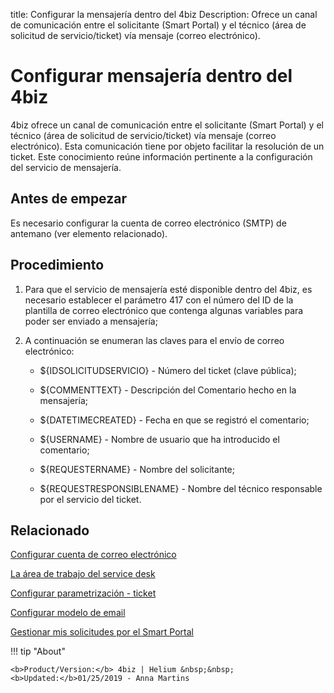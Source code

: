 title: Configurar la mensajería dentro del 4biz
Description: Ofrece un canal de comunicación entre el solicitante (Smart Portal) y el técnico (área de solicitud de servicio/ticket) vía mensaje (correo electrónico).
# Configurar mensajería dentro del 4biz

4biz ofrece un canal de comunicación entre el solicitante (Smart Portal) y
el técnico (área de solicitud de servicio/ticket) vía mensaje (correo
electrónico). Esta comunicación tiene por objeto facilitar la resolución de un
ticket. Este conocimiento reúne información pertinente a la configuración del
servicio de mensajería.


Antes de empezar
--------------

Es necesario configurar la cuenta de correo electrónico (SMTP) de antemano (ver elemento relacionado).

Procedimiento
-----------------

1.  Para que el servicio de mensajería esté disponible dentro del 4biz, es
    necesario establecer el parámetro 417 con el número del ID de la plantilla de
    correo electrónico que contenga algunas variables para poder ser enviado a
    mensajería;

2.  A continuación se enumeran las claves para el envío de correo electrónico:

    -  \${IDSOLICITUDSERVICIO} - Número del ticket (clave pública);

    -  \${COMMENTTEXT} - Descripción del Comentario hecho en la mensajería;

    -  \${DATETIMECREATED} - Fecha en que se registró el comentario;

    -  \${USERNAME} - Nombre de usuario que ha introducido el comentario;

    -  \${REQUESTERNAME} - Nombre del solicitante;

    -  \${REQUESTRESPONSIBLENAME} - Nombre del técnico responsable por el servicio
         del ticket.


Relacionado
-------

[Configurar cuenta de correo electrónico](/es-es/4biz-helium/platform-administration/email-settings/configuration.html)

[La área de trabajo del service desk](/es-es/4biz-helium/processes/tickets/use/desktop-of-service-desk.html)

[Configurar parametrización - ticket](/es-es/4biz-helium/platform-administration/parameters-list/configure-parametrization-ticket.html)

[Configurar modelo de email](/es-es/4biz-helium/platform-administration/email-settings/email-templates-configure-email-template.html)

[Gestionar mis solicitudes por el Smart Portal](/es-es/4biz-helium/processes/portfolio-and-catalog/use/request-through-Smart-Portal.html)


!!! tip "About"

    <b>Product/Version:</b> 4biz | Helium &nbsp;&nbsp;
    <b>Updated:</b>01/25/2019 - Anna Martins
